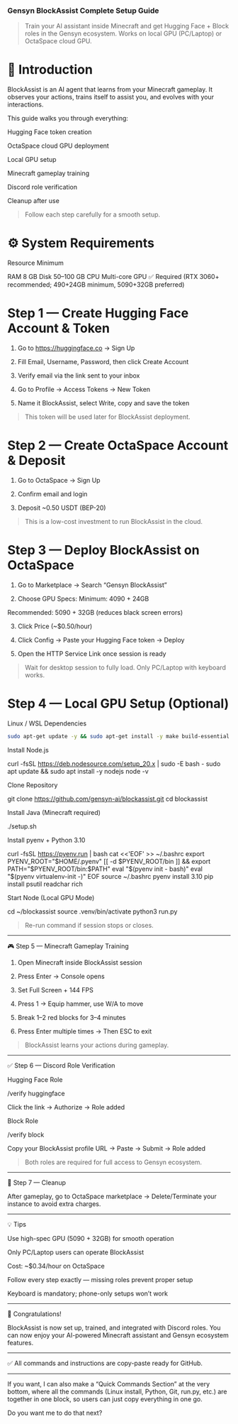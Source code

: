 ### Gensyn BlockAssist Complete Setup Guide

> Train your AI assistant inside Minecraft and get Hugging Face + Block roles in the Gensyn ecosystem.
Works on local GPU (PC/Laptop) or OctaSpace cloud GPU.

# 📘 Introduction

BlockAssist is an AI agent that learns from your Minecraft gameplay.
It observes your actions, trains itself to assist you, and evolves with your interactions.

This guide walks you through everything:

Hugging Face token creation

OctaSpace cloud GPU deployment

Local GPU setup

Minecraft gameplay training

Discord role verification

Cleanup after use


> Follow each step carefully for a smooth setup.

# ⚙️ System Requirements

Resource	Minimum

RAM	8 GB
Disk	50–100 GB
CPU	Multi-core
GPU	✅ Required (RTX 3060+ recommended; 490+24GB minimum, 5090+32GB preferred)


# Step 1 — Create Hugging Face Account & Token

1. Go to https://huggingface.co → Sign Up

2. Fill Email, Username, Password, then click Create Account

3. Verify email via the link sent to your inbox

4. Go to Profile → Access Tokens → New Token

5. Name it BlockAssist, select Write, copy and save the token

> This token will be used later for BlockAssist deployment.

# Step 2 — Create OctaSpace Account & Deposit

1. Go to OctaSpace → Sign Up

2. Confirm email and login

3. Deposit ~0.50 USDT (BEP-20) 

> This is a low-cost investment to run BlockAssist in the cloud.


# Step 3 — Deploy BlockAssist on OctaSpace

1. Go to Marketplace → Search “Gensyn BlockAssist”

2. Choose GPU Specs: Minimum: 4090 + 24GB

Recommended: 5090 + 32GB (reduces black screen errors)

3. Click Price (~$0.50/hour)

4. Click Config → Paste your Hugging Face token → Deploy

5. Open the HTTP Service Link once session is ready

> Wait for desktop session to fully load.
Only PC/Laptop with keyboard works.


# Step 4 — Local GPU Setup (Optional)

Linux / WSL Dependencies

```Bash
sudo apt-get update -y && sudo apt-get install -y make build-essential gcc libssl-dev zlib1g-dev libbz2-dev libreadline-dev libsqlite3-dev libncursesw5-dev xz-utils tk-dev libxml2-dev libxmlsec1-dev libffi-dev liblzma-dev curl git unzip zip mesa-utils x11-apps x11-xserver-utils libxi6 libxrender1 libxtst6 libxrandr2 libglu1-mesa libopenal1
```

Install Node.js

curl -fsSL https://deb.nodesource.com/setup_20.x | sudo -E bash -
sudo apt update && sudo apt install -y nodejs
node -v

Clone Repository

git clone https://github.com/gensyn-ai/blockassist.git
cd blockassist

Install Java (Minecraft required)

./setup.sh

Install pyenv + Python 3.10

curl -fsSL https://pyenv.run | bash
cat <<'EOF' >> ~/.bashrc
export PYENV_ROOT="$HOME/.pyenv"
[[ -d $PYENV_ROOT/bin ]] && export PATH="$PYENV_ROOT/bin:$PATH"
eval "$(pyenv init - bash)"
eval "$(pyenv virtualenv-init -)"
EOF
source ~/.bashrc
pyenv install 3.10
pip install psutil readchar rich

Start Node (Local GPU Mode)

cd ~/blockassist
source .venv/bin/activate
python3 run.py

> Re-run command if session stops or closes.




---

🎮 Step 5 — Minecraft Gameplay Training

1. Open Minecraft inside BlockAssist session


2. Press Enter → Console opens


3. Set Full Screen + 144 FPS


4. Press 1 → Equip hammer, use W/A to move


5. Break 1–2 red blocks for 3–4 minutes


6. Press Enter multiple times → Then ESC to exit



> BlockAssist learns your actions during gameplay.




---

✅ Step 6 — Discord Role Verification

Hugging Face Role

/verify huggingface

Click the link → Authorize → Role added


Block Role

/verify block

Copy your BlockAssist profile URL → Paste → Submit → Role added


> Both roles are required for full access to Gensyn ecosystem.




---

🧹 Step 7 — Cleanup

After gameplay, go to OctaSpace marketplace → Delete/Terminate your instance to avoid extra charges.



---

💡 Tips

Use high-spec GPU (5090 + 32GB) for smooth operation

Only PC/Laptop users can operate BlockAssist

Cost: ~$0.34/hour on OctaSpace

Follow every step exactly — missing roles prevent proper setup

Keyboard is mandatory; phone-only setups won’t work



---

🎯 Congratulations!

BlockAssist is now set up, trained, and integrated with Discord roles.
You can now enjoy your AI-powered Minecraft assistant and Gensyn ecosystem features.


---

✅ All commands and instructions are copy-paste ready for GitHub.


---

If you want, I can also make a “Quick Commands Section” at the very bottom, where all the commands (Linux install, Python, Git, run.py, etc.) are together in one block, so users can just copy everything in one go.

Do you want me to do that next?

